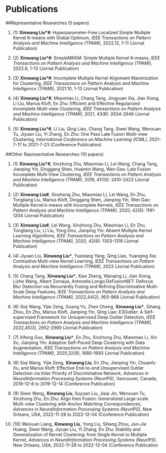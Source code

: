 # Publications


##Representative Researches (5 papers)
<ol>
<p style="margin-top: 8px;"><li></font> (1) <b>Xinwang Liu*#</b>: Hyperparameter-Free Localized Simple Multiple Kernel K-means with Global Optimum, <i>IEEE Transactions on Pattern Analysis and Machine Intelligence (TPAMI)</i></font>, 2022.12, 1-11  (Jornal Publication)</li></p>  
<p style="margin-top: 8px;"><li></font> (2) <b>Xinwang Liu*#</b>: SimpleMKKM: Simple Multiple Kernel K-means, <i>IEEE Transactions on Pattern Analysis and Machine Intelligence (TPAMI)</i></font>, 2022.8, 1-13  (Jornal Publication)</li></p>  
<p style="margin-top: 8px;"><li></font> (3) <b>Xinwang Liu*#</b>: Incomplete Multiple Kernel Alignment Maximization for Clustering, <i>IEEE Transactions on Pattern Analysis and Machine Intelligence (TPAMI)</i></font>, 2021.10, 1-13  (Jornal Publication)</li></p>  
<p style="margin-top: 8px;"><li></font> (4) <b>Xinwang Liu*#</b>, Miaomiao Li, Chang Tang, Jingyuan Xia, Jian Xiong, Li Liu, Marius Kloft, En Zhu: Efficient and Effective Regularized Incomplete Multi-view Clustering, <i>IEEE Transactions on Pattern Analysis and Machine Intelligence (TPAMI)</i></font>, 2021, 43(8): 2634-2646  (Jornal Publication)</li></p>  
<p style="margin-top: 8px;"><li></font> (5) <b>Xinwang Liu*#</b>, Li Liu, Qing Liao, Chang Tang, Siwei Wang, Wenxuan Tu, Jiyuan Liu, Yi Zhang, En Zhu: One Pass Late Fusion Multi-view Clustering, <i>International Conference on Machine Learning (ICML)</i></font>, 2021-7-17 to 2021-7-23  (Conference Publication)</li></p>  
</ol>

##Other Representative Researches (10 papers)
<ol>
<p style="margin-top: 8px;"><li></font> (1) <b>Xinwang Liu*#</b>, Xinzhong Zhu, Miaomiao Li, Lei Wang, Chang Tang, Jianping Yin, Dinggang Shen, Huaimin Wang, Wen Gao: Late Fusion Incomplete Multi-View Clustering, <i>IEEE Transactions on Pattern Analysis and Machine Intelligence (TPAMI)</i></font>, 2019, 41(10): 2410-2423  (Jornal Publication)</li></p>  
<p style="margin-top: 8px;"><li></font> (2) <b>Xinwang Liu#</b>, Xinzhong Zhu, Miaomiao Li, Lei Wang, En Zhu, Tongliang Liu, Marius Kloft, Dinggang Shen, Jianping Yin, Wen Gao: Multiple Kernel k-means with Incomplete Kernels, <i>IEEE Transactions on Pattern Analysis and Machine Intelligence (TPAMI)</i></font>, 2020, 42(5): 1191-1204  (Jornal Publication)</li></p>  
<p style="margin-top: 8px;"><li></font> (3) <b>Xinwang Liu#</b>, Lei Wang, Xinzhong Zhu, Miaomiao Li, En Zhu, Tongliang Liu, Li Liu, Yong Dou, Jianping Yin: Absent Multiple Kernel Learning Algorithms, <i>IEEE Transactions on Pattern Analysis and Machine Intelligence (TPAMI)</i></font>, 2020, 42(6): 1303-1316  (Jornal Publication)</li></p> 
<p style="margin-top: 8px;"><li></font> (4) Jiyuan Liu, <b>Xinwang Liu*</b>, Yuexiang Yang, Qing Liao, Yuanqing Xia: Contrastive Multi-view Kernel Learning, <i>IEEE Transactions on Pattern Analysis and Machine Intelligence (TPAMI)</i></font>, 2023  (Jornal Publication)</li></p>
<p style="margin-top: 8px;"><li></font> (5) Chang Tang, <b>Xinwang Liu*</b>, Xiao Zheng, Wanqing Li, Jian Xiong, Lizhe Wang, Albert Zomaya, Antonella Longo:DeFusionNET: Defocus Blur Detection via Recurrently Fusing and Refining Discriminative Multi-Scale Deep Features, <i>IEEE Transactions on Pattern Analysis and Machine Intelligence (TPAMI)</i></font>, 2022,44(2), 955-968  (Jornal Publication)</li></p>
<p style="margin-top: 8px;"><li></font> (6) Siqi Wang, Yijie Zeng, Guang Yu, Zhen Cheng, <b>Xinwang Liu*</b>, Sihang Zhou, En Zhu, Marius Kloft, Jianping Yin, Qing Liao: E3Outlier: A Self-supervised Framework for Unsupervised Deep Outlier Detection, <i>IEEE Transactions on Pattern Analysis and Machine Intelligence (TPAMI)</i></font>, 2022,45(3), 2952-2969  (Jornal Publication)</li></p>
<p style="margin-top: 8px;"><li></font> (7) Xifeng Guo, <b>Xinwang Liu*</b>, En Zhu, Xinzhong Zhu, Miaomiao Li, Xin Xu, Jianping Yin: Adaptive Self-Paced Deep Clustering with Data Augmentation, <i>IEEE Transactions on Pattern Analysis and Machine Intelligence (TPAMI)</i></font>, 2020,32(9), 1680-1693  (Jornal Publication)</li></p>     
<p style="margin-top: 8px;"><li></font> (8) Siqi Wang, Yijie Zeng, <b>Xinwang Liu</b>, En Zhu, Jianping Yin, Chuanfu Xu, and Marius Kloft: Effective End-to-end Unsupervised Outlier Detection via Inlier Priority of Discriminative Network, <i>Advances in NeuralInformation Processing Systems (NeurIPS)</i></font>, Vancouver, Canada, 2019-12-8 to 2019-12-14 (Conference Publication)</li></p>
<p style="margin-top: 8px;"><li></font> (9) Siwei Wang, <b>Xinwang Liu</b>, Suyuan Liu, Jiaqi Jin, Wenxuan Tu, Xinzhong Zhu, En Zhu: Align then Fusion: Generalized Large-scale Multi-view Clustering with Anchor Matching Correspondences, <i>Advances in NeuralInformation Processing Systems (NeurIPS)</i></font>, New Orleans, USA, 2022-11-28 to 2022-12-04 (Conference Publication)</li></p>
<p style="margin-top: 8px;"><li></font> (10) Weixuan Liang, <b>Xinwang Liu</b>, Yong Liu, Sihang Zhou, Jun-Jie Huang, Siwei Wang, Jiyuan Liu, Yi Zhang, En Zhu: Stability and Generalization of Kernel Clustering: from Single Kernel to Multiple Kernel, <i>Advances in NeuralInformation Processing Systems (NeurIPS)</i></font>, New Orleans, USA, 2022-11-28 to 2022-12-04 (Conference Publication</li></p>
</ol>
